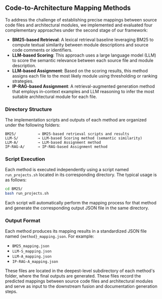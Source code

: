 ## Code-to-Architecture Mapping Methods

To address the challenge of establishing precise mappings between source code files and architectural modules, we implemented and evaluated four complementary approaches under the second stage of our framework:

- **BM25-based Retrieval**: A lexical retrieval baseline leveraging BM25 to compute textual similarity between module descriptions and source code comments or identifiers.
- **LLM-based Scoring**: This approach uses a large language model (LLM) to score the semantic relevance between each source file and module description.
- **LLM-based Assignment**: Based on the scoring results, this method assigns each file to the most likely module using thresholding or ranking strategies.
- **IP-RAG-based Assignment**: A retrieval-augmented generation method that employs in-context examples and LLM reasoning to infer the most suitable architectural module for each file.

### Directory Structure

The implementation scripts and outputs of each method are organized under the following folders:

```
BM25/          → BM25-based retrieval scripts and results  
LLM-S/         → LLM-based Scoring method (semantic similarity)  
LLM-A/         → LLM-based Assignment method  
IP-RAG-A/      → IP-RAG-based Assignment method  
```

### Script Execution

Each method is executed independently using a script named `run_projects.sh` located in its corresponding directory. The typical usage is as follows:

```bash
cd BM25/
bash run_projects.sh
```

Each script will automatically perform the mapping process for that method and generate the corresponding output JSON file in the same directory.

### Output Format

Each method produces its mapping results in a standardized JSON file named `{method}_mapping.json`. For example:

- `BM25_mapping.json`
- `LLM-S_mapping.json`
- `LLM-A_mapping.json`
- `IP-RAG-A_mapping.json`

These files are located in the deepest-level subdirectory of each method's folder, where the final outputs are generated. These files record the predicted mappings between source code files and architectural modules and serve as input to the downstream fusion and documentation generation steps.